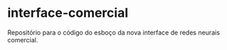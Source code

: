 # interface-comercial
Repositório para o código do esboço da nova interface de redes neurais comercial.
